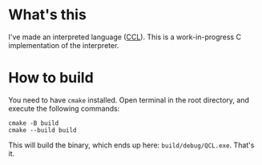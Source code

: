 What's this
===========
I've made an interpreted language ([CCL](https://github.com/holy-8/cool_char_lang)).
This is a work-in-progress C implementation of the interpreter.

How to build
============
You need to have `cmake` installed.
Open terminal in the root directory, and execute the following commands:
```
cmake -B build
cmake --build build
```
This will build the binary, which ends up here: `build/debug/QCL.exe`.
That's it.
